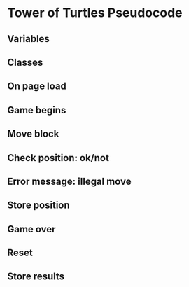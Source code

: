 # Tower of Turtles Pseudocode

## Variables

## Classes

## On page load

## Game begins

## Move block

## Check position: ok/not

## Error message: illegal move

## Store position

## Game over

## Reset

## Store results
